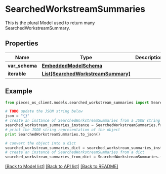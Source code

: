 # SearchedWorkstreamSummaries

This is the plural Model used to return many SearchedWorkstreamSummary.

## Properties
Name | Type | Description | Notes
------------ | ------------- | ------------- | -------------
**var_schema** | [**EmbeddedModelSchema**](EmbeddedModelSchema.md) |  | [optional] 
**iterable** | [**List[SearchedWorkstreamSummary]**](SearchedWorkstreamSummary.md) |  | 

## Example

```python
from pieces_os_client.models.searched_workstream_summaries import SearchedWorkstreamSummaries

# TODO update the JSON string below
json = "{}"
# create an instance of SearchedWorkstreamSummaries from a JSON string
searched_workstream_summaries_instance = SearchedWorkstreamSummaries.from_json(json)
# print the JSON string representation of the object
print SearchedWorkstreamSummaries.to_json()

# convert the object into a dict
searched_workstream_summaries_dict = searched_workstream_summaries_instance.to_dict()
# create an instance of SearchedWorkstreamSummaries from a dict
searched_workstream_summaries_from_dict = SearchedWorkstreamSummaries.from_dict(searched_workstream_summaries_dict)
```
[[Back to Model list]](../README.md#documentation-for-models) [[Back to API list]](../README.md#documentation-for-api-endpoints) [[Back to README]](../README.md)


